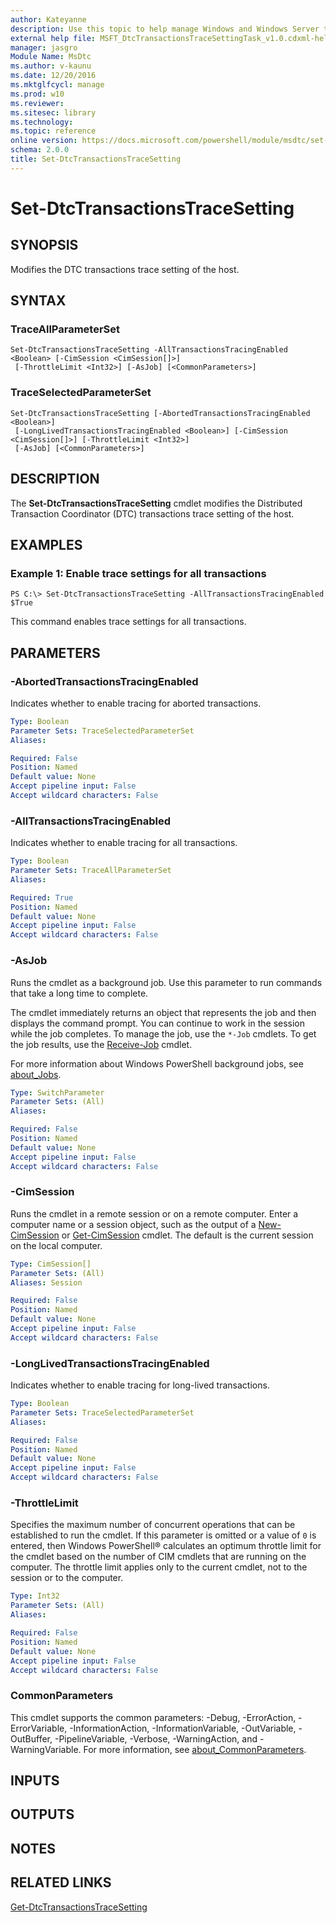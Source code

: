 ```yaml
---
author: Kateyanne
description: Use this topic to help manage Windows and Windows Server technologies with Windows PowerShell.
external help file: MSFT_DtcTransactionsTraceSettingTask_v1.0.cdxml-help.xml
manager: jasgro
Module Name: MsDtc
ms.author: v-kaunu
ms.date: 12/20/2016
ms.mktglfcycl: manage
ms.prod: w10
ms.reviewer: 
ms.sitesec: library
ms.technology: 
ms.topic: reference
online version: https://docs.microsoft.com/powershell/module/msdtc/set-dtctransactionstracesetting?view=windowsserver2022-ps&wt.mc_id=ps-gethelp
schema: 2.0.0
title: Set-DtcTransactionsTraceSetting
---
```


# Set-DtcTransactionsTraceSetting

## SYNOPSIS
Modifies the DTC transactions trace setting of the host.

## SYNTAX

### TraceAllParameterSet
```
Set-DtcTransactionsTraceSetting -AllTransactionsTracingEnabled <Boolean> [-CimSession <CimSession[]>]
 [-ThrottleLimit <Int32>] [-AsJob] [<CommonParameters>]
```

### TraceSelectedParameterSet
```
Set-DtcTransactionsTraceSetting [-AbortedTransactionsTracingEnabled <Boolean>]
 [-LongLivedTransactionsTracingEnabled <Boolean>] [-CimSession <CimSession[]>] [-ThrottleLimit <Int32>]
 [-AsJob] [<CommonParameters>]
```

## DESCRIPTION
The **Set-DtcTransactionsTraceSetting** cmdlet modifies the Distributed Transaction Coordinator (DTC) transactions trace setting of the host.

## EXAMPLES

### Example 1: Enable trace settings for all transactions
```
PS C:\> Set-DtcTransactionsTraceSetting -AllTransactionsTracingEnabled $True
```

This command enables trace settings for all transactions.

## PARAMETERS

### -AbortedTransactionsTracingEnabled
Indicates whether to enable tracing for aborted transactions.

```yaml
Type: Boolean
Parameter Sets: TraceSelectedParameterSet
Aliases: 

Required: False
Position: Named
Default value: None
Accept pipeline input: False
Accept wildcard characters: False
```

### -AllTransactionsTracingEnabled
Indicates whether to enable tracing for all transactions.

```yaml
Type: Boolean
Parameter Sets: TraceAllParameterSet
Aliases: 

Required: True
Position: Named
Default value: None
Accept pipeline input: False
Accept wildcard characters: False
```

### -AsJob
Runs the cmdlet as a background job. Use this parameter to run commands that take a long time to complete. 

The cmdlet immediately returns an object that represents the job and then displays the command prompt. 
You can continue to work in the session while the job completes. 
To manage the job, use the `*-Job` cmdlets. 
To get the job results, use the [Receive-Job](https://go.microsoft.com/fwlink/?LinkID=113372) cmdlet. 

For more information about Windows PowerShell background jobs, see [about_Jobs](https://go.microsoft.com/fwlink/?LinkID=113251).

```yaml
Type: SwitchParameter
Parameter Sets: (All)
Aliases: 

Required: False
Position: Named
Default value: None
Accept pipeline input: False
Accept wildcard characters: False
```

### -CimSession
Runs the cmdlet in a remote session or on a remote computer.
Enter a computer name or a session object, such as the output of a [New-CimSession](https://go.microsoft.com/fwlink/p/?LinkId=227967) or [Get-CimSession](https://go.microsoft.com/fwlink/p/?LinkId=227966) cmdlet.
The default is the current session on the local computer.

```yaml
Type: CimSession[]
Parameter Sets: (All)
Aliases: Session

Required: False
Position: Named
Default value: None
Accept pipeline input: False
Accept wildcard characters: False
```

### -LongLivedTransactionsTracingEnabled
Indicates whether to enable tracing for long-lived transactions.

```yaml
Type: Boolean
Parameter Sets: TraceSelectedParameterSet
Aliases: 

Required: False
Position: Named
Default value: None
Accept pipeline input: False
Accept wildcard characters: False
```

### -ThrottleLimit
Specifies the maximum number of concurrent operations that can be established to run the cmdlet.
If this parameter is omitted or a value of `0` is entered, then Windows PowerShell® calculates an optimum throttle limit for the cmdlet based on the number of CIM cmdlets that are running on the computer.
The throttle limit applies only to the current cmdlet, not to the session or to the computer.

```yaml
Type: Int32
Parameter Sets: (All)
Aliases: 

Required: False
Position: Named
Default value: None
Accept pipeline input: False
Accept wildcard characters: False
```

### CommonParameters
This cmdlet supports the common parameters: -Debug, -ErrorAction, -ErrorVariable, -InformationAction, -InformationVariable, -OutVariable, -OutBuffer, -PipelineVariable, -Verbose, -WarningAction, and -WarningVariable. For more information, see [about_CommonParameters](https://go.microsoft.com/fwlink/?LinkID=113216).

## INPUTS

## OUTPUTS

## NOTES

## RELATED LINKS

[Get-DtcTransactionsTraceSetting](./Get-DtcTransactionsTraceSetting.md)

